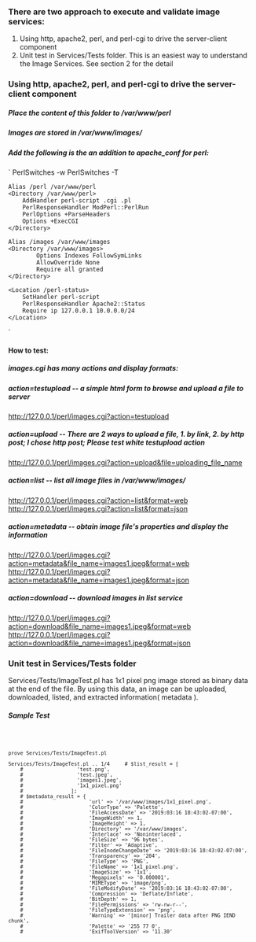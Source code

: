### There are two approach to execute and validate image services:
1.  Using http, apache2, perl, and perl-cgi to drive the server-client component
2.  Unit test in Services/Tests folder.  This is an easiest way to understand the Image Services.  See section 2 for the detail


### Using http, apache2, perl, and perl-cgi to drive the server-client component

##### Place the content of this folder to /var/www/perl
##### Images are stored in /var/www/images/
##### Add the following is the an addition to apache_conf for perl:
`
    PerlSwitches -w
    PerlSwitches -T

    Alias /perl /var/www/perl
    <Directory /var/www/perl>
        AddHandler perl-script .cgi .pl
        PerlResponseHandler ModPerl::PerlRun
        PerlOptions +ParseHeaders
        Options +ExecCGI
    </Directory>

    Alias /images /var/www/images
    <Directory /var/www/images>
            Options Indexes FollowSymLinks
            AllowOverride None
            Require all granted
    </Directory>

    <Location /perl-status>
        SetHandler perl-script
        PerlResponseHandler Apache2::Status
        Require ip 127.0.0.1 10.0.0.0/24
    </Location>
`

#### How to test:
##### images.cgi has many actions and display formats:

##### action=testupload -- a simple html form to browse and upload a file to server
http://127.0.0.1/perl/images.cgi?action=testupload

##### action=upload -- There are 2 ways to upload a file, 1. by link, 2. by http post; I chose http post;  Please test white testupload action
http://127.0.0.1/perl/images.cgi?action=upload&file=uploading_file_name

##### action=list -- list all image files in /var/www/images/
http://127.0.0.1/perl/images.cgi?action=list&format=web
http://127.0.0.1/perl/images.cgi?action=list&format=json

##### action=metadata -- obtain image file's properties and display the information
http://127.0.0.1/perl/images.cgi?action=metadata&file_name=images1.jpeg&format=web
http://127.0.0.1/perl/images.cgi?action=metadata&file_name=images1.jpeg&format=json

##### action=download -- download images in list service
http://127.0.0.1/perl/images.cgi?action=download&file_name=images1.jpeg&format=web
http://127.0.0.1/perl/images.cgi?action=download&file_name=images1.jpeg&format=json



### Unit test in Services/Tests folder
Services/Tests/ImageTest.pl has 1x1 pixel png image stored as binary data at the end of the file.  By using this data, an image can be uploaded, downloaded, listed, and extracted information( metadata ).

##### Sample Test
<code>

    prove Services/Tests/ImageTest.pl 

    Services/Tests/ImageTest.pl .. 1/4     # $list_result = [
        #                  'test.png',
        #                  'test.jpeg',
        #                  'images1.jpeg',
        #                  '1x1_pixel.png'
        #                ];
        # $metadata_result = {
        #                      'url' => '/var/www/images/1x1_pixel.png',
        #                      'ColorType' => 'Palette',
        #                      'FileAccessDate' => '2019:03:16 18:43:02-07:00',
        #                      'ImageWidth' => 1,
        #                      'ImageHeight' => 1,
        #                      'Directory' => '/var/www/images',
        #                      'Interlace' => 'Noninterlaced',
        #                      'FileSize' => '96 bytes',
        #                      'Filter' => 'Adaptive',
        #                      'FileInodeChangeDate' => '2019:03:16 18:43:02-07:00',
        #                      'Transparency' => '204',
        #                      'FileType' => 'PNG',
        #                      'FileName' => '1x1_pixel.png',
        #                      'ImageSize' => '1x1',
        #                      'Megapixels' => '0.000001',
        #                      'MIMEType' => 'image/png',
        #                      'FileModifyDate' => '2019:03:16 18:43:02-07:00',
        #                      'Compression' => 'Deflate/Inflate',
        #                      'BitDepth' => 1,
        #                      'FilePermissions' => 'rw-rw-r--',
        #                      'FileTypeExtension' => 'png',
        #                      'Warning' => '[minor] Trailer data after PNG IEND chunk',
        #                      'Palette' => '255 77 0',
        #                      'ExifToolVersion' => '11.30'

<code>
